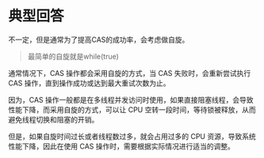 # 典型回答

不一定，但是通常为了提高CAS的成功率，会考虑做自旋。

> 最简单的自旋就是while(true)


通常情况下，CAS 操作都会采用自旋的方式，当 CAS 失败时，会重新尝试执行 CAS 操作，直到操作成功或达到最大重试次数为止。

因为，CAS 操作一般都是在多线程并发访问时使用，如果直接阻塞线程，会导致性能下降，而采用自旋的方式，可以让 CPU 空转一段时间，等待锁被释放，从而避免线程切换和阻塞的开销。

但是，如果自旋时间过长或者线程数过多，就会占用过多的 CPU 资源，导致系统性能下降，因此在使用 CAS 操作时，需要根据实际情况进行适当的调整。
